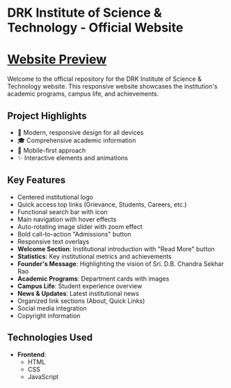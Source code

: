 # DRK Institute of Science & Technology - Official Website

# [Website Preview](https://ksampathreddy.github.io/CollegeWebsite/index.html)

Welcome to the official repository for the DRK Institute of Science & Technology website. This responsive website showcases the institution's academic programs, campus life, and achievements.

## Project Highlights
- 🚀 Modern, responsive design for all devices
- 🎓 Comprehensive academic information
- 📱 Mobile-first approach
- ✨ Interactive elements and animations

## Key Features
- Centered institutional logo
- Quick access top links (Grievance, Students, Careers, etc.)
- Functional search bar with icon
- Main navigation with hover effects
- Auto-rotating image slider with zoom effect
- Bold call-to-action "Admissions" button
- Responsive text overlays
- **Welcome Section**: Institutional introduction with "Read More" button
- **Statistics**: Key institutional metrics and achievements
- **Founder's Message**: Highlighting the vision of Sri. D.B. Chandra Sekhar Rao
- **Academic Programs**: Department cards with images
- **Campus Life**: Student experience overview
- **News & Updates**: Latest institutional news
- Organized link sections (About, Quick Links)
- Social media integration
- Copyright information

## Technologies Used
- **Frontend**:
  - HTML
  - CSS
  - JavaScript 



